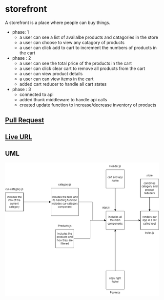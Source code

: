 # storefront

A storefront is a place where people can buy things.

- phase: 1
  - a user can see a list of availalbe products and catagories in the store
  - a user can choose to view any catagory of products
  - a user can click add to cart to increment the numbers of products in the cart
- phase : 2
  - a user can see the total price of the products in the cart
  - a user can click clear cart to remove all products from the cart
  - a user can view product details
  - a user can can view items in the cart
  - added cart reducer to handle all cart states
- phase : 3
  - connected to api
  - added thunk middleware to handle api calls
  - created update function to increase/decrease inventory of products

## [Pull Request](https://github.com/Mhsalameh/storefront/pull/9)

## [Live URL](https://not-a-real-store.netlify.app/)

## UML

![uml](./assets/not-a-store-uml-redux.png)
